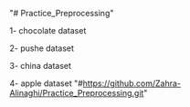 "# Practice_Preprocessing" 

1- chocolate dataset

2- pushe dataset

3- china dataset

4- apple dataset
"#https://github.com/Zahra-Alinaghi/Practice_Preprocessing.git" 
